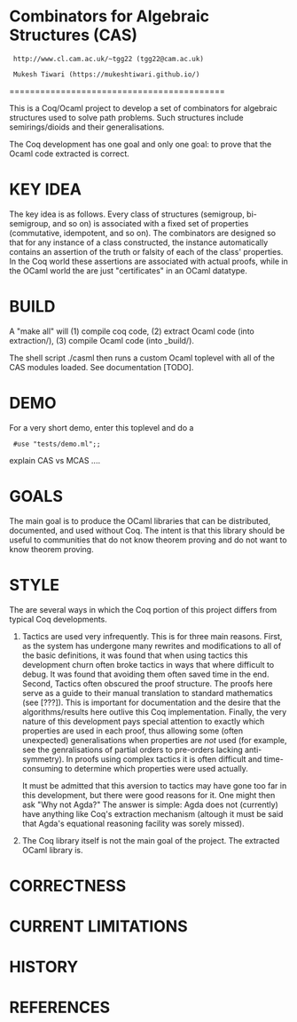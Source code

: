 
Combinators for Algebraic Structures (CAS) 
==========================================
     http://www.cl.cam.ac.uk/~tgg22 (tgg22@cam.ac.uk)

     Mukesh Tiwari (https://mukeshtiwari.github.io/)
==========================================

This is a Coq/Ocaml project to develop a set 
of combinators for algebraic structures used to
solve path problems.  Such structures include
semirings/dioids and their generalisations. 

The Coq development has one goal and only one goal: 
to prove that the Ocaml code extracted is correct. 

KEY IDEA 
========
The key idea is as follows. Every class of 
structures (semigroup, bi-semigroup, and so on) 
is associated with a fixed set of properties 
(commutative, idempotent, and so on). 
The combinators are designed so that for any instance 
of a class constructed, the instance automatically contains
an assertion of the truth or falsity of each of the class' 
properties.  In the Coq world these assertions are 
associated with actual proofs, while in the OCaml world
the are just "certificates" in an OCaml datatype. 

BUILD
=====
A "make all" will 
   (1) compile coq code,
   (2) extract Ocaml code (into extraction/),
   (3) compile Ocaml code (into _build/). 

The shell script ./casml then runs a custom Ocaml toplevel
with all of the CAS modules loaded. See documentation [TODO]. 


DEMO
=====
For a very short demo, enter this toplevel and do a 

     #use "tests/demo.ml";;

explain CAS vs MCAS .... 

GOALS
=====
The main goal is to produce the OCaml libraries that
can be distributed, documented, and used without Coq.
The intent is that this library should be useful to
communities that do not know theorem proving and
do not want to know theorem proving.

STYLE
=====
The are several ways in which the Coq portion of this
project differs from typical Coq developments.

1) Tactics are used very infrequently. This is for three main
   reasons.  First, as the system has undergone many rewrites
   and modifications to all of the basic definitions, it was found that
   when using tactics this development churn often broke tactics in ways that 
   where difficult to debug. It was found that avoiding them
   often saved time in the end.  Second, Tactics often 
   obscured the proof structure. The proofs here serve 
   as a guide to their manual translation to standard
   mathematics (see [???]). This is important for documentation and
   the desire that the algorithms/results here outlive this
   Coq implementation.  Finally, the very nature of this
   development pays special attention to exactly
   which properties are used in each proof, thus
   allowing some (often unexpected) generalisations
   when properties are *not* used (for example, see the genralisations
   of partial orders to pre-orders lacking anti-symmetry).
   In proofs using complex tactics it is often difficult and time-consuming to
   determine which properties were used actually.

   It must be admitted that this aversion to tactics may have
   gone too far in this development, but there were good
   reasons for it. One might then ask "Why not Agda?"
   The answer is simple: Agda does not (currently) have anything like
   Coq's extraction mechanism (altough it must be said that
   Agda's equational reasoning facility was sorely missed). 

2) The Coq library itself is not the main goal of the project.
   The extracted OCaml library is.  


CORRECTNESS
===========

CURRENT LIMITATIONS
===================

HISTORY
=======

REFERENCES
==========



